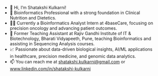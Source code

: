 - 👋 Hi, I’m Shatakshi Kulkarni!
- 🧬 Bioinformatics Professional with a strong foundation in Clinical Nutrition and Dietetics.
- 👩‍💻 Currently a Bioinformatics Analyst Intern at 4baseCare, focusing on precision oncology and advancing patient outcomes.
- 📖 Former Teaching Assistant at Rajiv Gandhi Institute of IT & Biotechnology, Bharati Vidyapeeth, Pune, teaching Bioinformatics and assisting in Sequencing Analysis courses.
- 📈 Passionate about data-driven biological insights, AI/ML applications in healthcare, precision medicine, and genomic data analytics.
- 📫 You can reach me at shatakshi.kulkarni@gmail.com or www.linkedin.com/in/shatakshi-kulkarni


<!---
Shatakshi-Kulkarni/Shatakshi-Kulkarni is a ✨ special ✨ repository because its `README.md` (this file) appears on your GitHub profile.
You can click the Preview link to take a look at your changes.
--->
